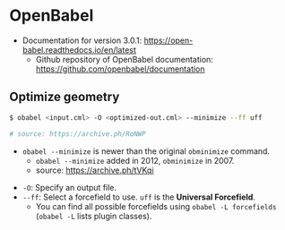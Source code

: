 # OpenBabel

- Documentation for version 3.0.1: https://open-babel.readthedocs.io/en/latest
  - Github repository of OpenBabel documentation: https://github.com/openbabel/documentation

## Optimize geometry

```bash
$ obabel <input.cml> -O <optimized-out.cml> --minimize --ff uff

# source: https://archive.ph/RoNWP
```

* `obabel --minimize` is newer than the original `obminimize` command.
  - `obabel --minimize` added in 2012, `obminimize` in 2007.
  - source: https://archive.ph/tVKqi

- `-O`: Specify an output file.
- `--ff`: Select a forcefield to use. `uff` is the **Universal Forcefield**.
  - You can find all possible forcefields using `obabel -L forcefields` (`obabel -L` lists plugin classes).
